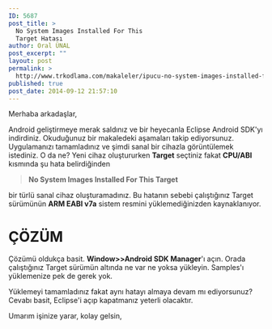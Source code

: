```yaml
---
ID: 5687
post_title: >
  No System Images Installed For This
  Target Hatası
author: Oral ÜNAL
post_excerpt: ""
layout: post
permalink: >
  http://www.trkodlama.com/makaleler/ipucu-no-system-images-installed-for-this-target-hatasi-5687.html
published: true
post_date: 2014-09-12 21:57:10
---
```

Merhaba arkadaşlar,

Android geliştirmeye merak saldınız ve bir heyecanla Eclipse Android SDK'yı indirdiniz. Okuduğunuz bir makaledeki aşamaları takip ediyorsunuz. Uygulamanızı tamamladınız ve şimdi sanal bir cihazla görüntülemek istediniz. O da ne? Yeni cihaz oluştururken <strong>Target</strong> seçtiniz fakat <strong>CPU/ABI</strong> kısmında şu hata belirdiğinden
<blockquote><strong>No System Images Installed For This Target</strong></blockquote>
bir türlü sanal cihaz oluşturamadınız. Bu hatanın sebebi çalıştığınız Target sürümünün <strong>ARM EABI v7a</strong> sistem resmini yüklemediğinizden kaynaklanıyor.
<h1>ÇÖZÜM</h1>
Çözümü oldukça basit. <strong>Window&gt;&gt;Android SDK Manager</strong>'ı açın. Orada çalıştığınız Target sürümün altında ne var ne yoksa yükleyin. Samples'ı yüklemenize pek de gerek yok.

Yüklemeyi tamamladınız fakat aynı hatayı almaya devam mı ediyorsunuz? Cevabı basit, Eclipse'i açıp kapatmanız yeterli olacaktır.

Umarım işinize yarar, kolay gelsin,